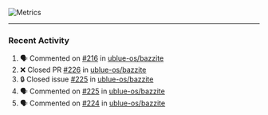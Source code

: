 ![Metrics](https://metrics.lecoq.io/KyleGospo?template=classic&base=header%2C%20activity%2C%20community%2C%20repositories%2C%20metadata&base.indepth=false&base.hireable=false&base.skip=false&config.timezone=America%2FLos_Angeles)

---
### Recent Activity
<!--START_SECTION:activity-->
1. 🗣 Commented on [#216](https://github.com/ublue-os/bazzite/issues/216#issuecomment-1698624370) in [ublue-os/bazzite](https://github.com/ublue-os/bazzite)
2. ❌ Closed PR [#226](https://github.com/ublue-os/bazzite/pull/226) in [ublue-os/bazzite](https://github.com/ublue-os/bazzite)
3. 🔒 Closed issue [#225](https://github.com/ublue-os/bazzite/issues/225) in [ublue-os/bazzite](https://github.com/ublue-os/bazzite)
4. 🗣 Commented on [#225](https://github.com/ublue-os/bazzite/issues/225#issuecomment-1698180730) in [ublue-os/bazzite](https://github.com/ublue-os/bazzite)
5. 🗣 Commented on [#224](https://github.com/ublue-os/bazzite/issues/224#issuecomment-1698178088) in [ublue-os/bazzite](https://github.com/ublue-os/bazzite)
<!--END_SECTION:activity-->
